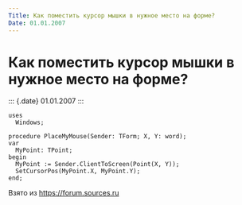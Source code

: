 ```yaml
---
Title: Как поместить курсор мышки в нужное место на форме?
Date: 01.01.2007
---
```



Как поместить курсор мышки в нужное место на форме?
===================================================

::: {.date}
01.01.2007
:::

    uses 
      Windows; 
     
    procedure PlaceMyMouse(Sender: TForm; X, Y: word); 
    var 
      MyPoint: TPoint; 
    begin 
      MyPoint := Sender.ClientToScreen(Point(X, Y)); 
      SetCursorPos(MyPoint.X, MyPoint.Y); 
    end;

Взято из <https://forum.sources.ru>
